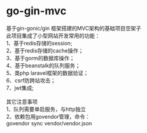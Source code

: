 # go-gin-mvc
基于gin-gonic/gin 框架搭建的MVC架构的基础项目空架子<br/>
此项目集成了小型网站开发常用的功能：<br/>
1、基于redis存储的session;<br/>
2、基于redis存储的cache操作；<br/>
3、基于gorm的数据库操作；<br/>
4、基于beanstalk的队列服务；<br/>
5、类php laravel框架的数据验证；<br/>
6、csrf防跨站攻击；<br/>
7、jwt集成;<br/>
<br/>
其它注意事项<br/>
1、队列需要单启服务，与http独立<br/>
2、依赖包用govendor管理，命令：<br/>
govendor sync vendor/vendor.json <br/>


